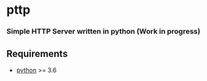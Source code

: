 # pttp
### Simple HTTP Server written in python **(Work in progress)**

## Requirements
- [python](python.org) >= 3.6
